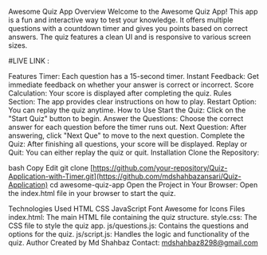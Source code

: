 Awesome Quiz App
Overview
Welcome to the Awesome Quiz App! This app is a fun and interactive way to test your knowledge. It offers multiple questions with a countdown timer and gives you points based on correct answers. The quiz features a clean UI and is responsive to various screen sizes.

#LIVE LINK : 

Features
Timer: Each question has a 15-second timer.
Instant Feedback: Get immediate feedback on whether your answer is correct or incorrect.
Score Calculation: Your score is displayed after completing the quiz.
Rules Section: The app provides clear instructions on how to play.
Restart Option: You can replay the quiz anytime.
How to Use
Start the Quiz: Click on the "Start Quiz" button to begin.
Answer the Questions: Choose the correct answer for each question before the timer runs out.
Next Question: After answering, click "Next Que" to move to the next question.
Complete the Quiz: After finishing all questions, your score will be displayed.
Replay or Quit: You can either replay the quiz or quit.
Installation
Clone the Repository:

bash
Copy
Edit
git clone [https://github.com/your-repository/Quiz-Application-with-Timer.git](https://github.com/mdshahbazansari/Quiz-Application)
cd awesome-quiz-app
Open the Project in Your Browser: Open the index.html file in your browser to start the quiz.

Technologies Used
HTML
CSS
JavaScript
Font Awesome for Icons
Files
index.html: The main HTML file containing the quiz structure.
style.css: The CSS file to style the quiz app.
js/questions.js: Contains the questions and options for the quiz.
js/script.js: Handles the logic and functionality of the quiz.
Author
Created by Md Shahbaz
Contact: mdshahbaz8298@gmail.com
